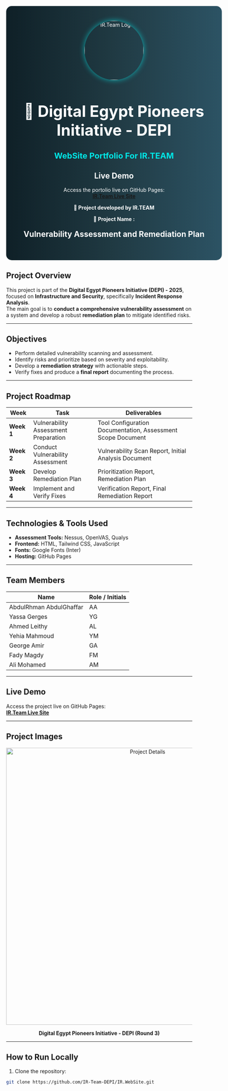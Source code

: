 <!-- ================= HEADER / BANNER ================= -->
<div align="center" style="width:100%; padding: 40px; border-radius: 15px; background: linear-gradient(90deg,#0f2027,#203a43,#2c5364); color:white;">

  <img src="https://i.postimg.cc/4y0BQw6n/cropped-circle-image.png" alt="IR.Team Logo" width="160" style="border-radius:50%; box-shadow:0px 0px 15px rgba(0,255,255,0.6);"/>

  <h1 style="font-size:42px; margin-bottom:10px;">🚀 Digital Egypt Pioneers Initiative - DEPI</h1>
  <h3 style="font-size:22px; color:#00e6e6;">WebSite Portfolio For IR.TEAM</h3>
 
  ## **Live Demo**
Access the portolio live on GitHub Pages:  
[**IR.Team Live Site**](https://ir-team-depi.github.io/IR.WebSite/)

  <p><B>🔹 Project developed by <b>IR.TEAM</b></B></p>
  <p><B>🔹 Project Name : </B></p>

  <h2 style="margin-top:20px;"> Vulnerability Assessment and Remediation Plan </h2>
</div>


## **Project Overview**

This project is part of the **Digital Egypt Pioneers Initiative (DEPI) - 2025**, focused on **Infrastructure and Security**, specifically **Incident Response Analysis**.  
The main goal is to **conduct a comprehensive vulnerability assessment** on a system and develop a robust **remediation plan** to mitigate identified risks.

---

## **Objectives**

- Perform detailed vulnerability scanning and assessment.
- Identify risks and prioritize based on severity and exploitability.
- Develop a **remediation strategy** with actionable steps.
- Verify fixes and produce a **final report** documenting the process.

---

## **Project Roadmap**

| Week | Task | Deliverables |
|------|------|-------------|
| **Week 1** | Vulnerability Assessment Preparation | Tool Configuration Documentation, Assessment Scope Document |
| **Week 2** | Conduct Vulnerability Assessment | Vulnerability Scan Report, Initial Analysis Document |
| **Week 3** | Develop Remediation Plan | Prioritization Report, Remediation Plan |
| **Week 4** | Implement and Verify Fixes | Verification Report, Final Remediation Report |

---

## **Technologies & Tools Used**

- **Assessment Tools:** Nessus, OpenVAS, Qualys  
- **Frontend:** HTML, Tailwind CSS, JavaScript  
- **Fonts:** Google Fonts (Inter)  
- **Hosting:** GitHub Pages  

---

## **Team Members**

| Name | Role / Initials |
|------|----------------|
| AbdulRhman AbdulGhaffar | AA |
| Yassa Gerges | YG |
| Ahmed Leithy | AL |
| Yehia Mahmoud | YM |
| George Amir | GA |
| Fady Magdy | FM |
| Ali Mohamed | AM |

---

## **Live Demo**

Access the project live on GitHub Pages:  
[**IR.Team Live Site**](https://ir-team-depi.github.io/IR.WebSite/)

---

## **Project Images**

<p align="center">
  <img src="https://i.postimg.cc/05CK0NxW/1447-03-01-19-06-52-c01e9c1f.jpg" alt="Project Details" width="750"/>
</p>

<p align="center"><b>Digital Egypt Pioneers Initiative - DEPI (Round 3)</b></p>


---

## **How to Run Locally**

1. Clone the repository:

```bash
git clone https://github.com/IR-Team-DEPI/IR.WebSite.git
